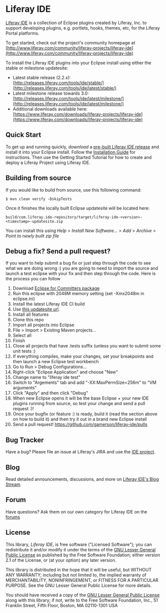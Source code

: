 # Liferay IDE

[Liferay IDE](http://www.liferay.com/community/liferay-projects/liferay-ide) is a
collection of Eclipse plugins created by Liferay, Inc. to support developing
plugins, e.g. portlets, hooks, themes, etc, for the Liferay Portal platforms.

To get started, check out the project's community homepage at
[http://www.liferay.com/community/liferay-projects/liferay-ide](http://www.liferay.com/community/liferay-projects/liferay-ide)

To install the Liferay IDE plugins into your Eclipse install using either the stable or milestone updatesite:

- Latest stable release (2.2.x): [http://releases.liferay.com/tools/ide/stable/](http://releases.liferay.com/tools/ide/latest/stable/)
- Latest milestone release towards 3.0: [http://releases.liferay.com/tools/ide/latest/milestone/](http://releases.liferay.com/tools/ide/latest/milestone/)
- Additional downloads available here: [https://www.liferay.com/downloads/liferay-projects/liferay-ide](https://www.liferay.com/downloads/liferay-projects/liferay-ide)

## Quick Start

To get up and running quickly, *download* a [pre-built Liferay IDE
release](http://www.liferay.com/downloads/liferay-projects/liferay-ide) and install it into
your Eclipse install.  Follow the [Installation Guide](https://dev.liferay.com/develop/learning-paths/-/knowledge_base/6-2/developing-apps-with-liferay-ide)
for instructions. Then use the Getting Started Tutorial for how to create and deploy a Liferay Project using Liferay IDE.

## Building from source

If you would like to build from source, use this following command:

```
$ mvn clean verify -DskipTests
```

Once it finishes the locally built Eclipse updatesite will be located here:

```
build/com.liferay.ide-repository/target/liferay-ide-<version>-<timestamp>-updatesite.zip
```

You can install this using _Help > Install New Software... > Add > Archive > Point to newly built zip file_

## Debug a fix? Send a pull request?

If you want to help submit a bug fix or just step through the code to see what we are doing wrong :) you are going to need to import the source and launch a test eclipse with your fix and then step through the code.  Here is the process you can follow

1. Download [Eclipse for Committers package](https://www.eclipse.org/downloads/packages/eclipse-ide-eclipse-committers-451/mars1)
2. Run this eclipse with 2048M memory setting (set -Xmx2048m in eclipse.ini)
3. Install the latest Liferay IDE CI build
  1. Use [this updatesite url](http://files.liferay.org.es/staged/public-files/liferay-ide/unstable/build/com.liferay.ide-repository/target/repository/).
  2. Install all features
4. Clone this repo
5. Import all projects into Eclipse
  1. File > Import > Existing Maven projects...
  2. Select all
  3. Finish
  4. Close all projects that have .tests suffix (unless you want to submit some unit tests :)
6. If everything compiles, make your changes, set your breakpoints and then launch a new Eclipse test workbench
  1. Go to Run > Debug Configurations...
  2. Right-click "Eclipse Application" and choose "New"
  3. Change name to "liferay ide test"
  4. Switch to "Argements" tab and add "-XX:MaxPermSize=256m" to "VM arguments"
  5. Click "Apply" and then click "Debug"
7. When new Eclipse opens it will be the base Eclipse + your new IDE plugins running from source, so test your change and send a pull request :)!
8. Once your bugfix (or feature :) is ready, build it (read the section above on how to build it) and then try it out in a brand new Eclipse install
9. Send a pull request!  https://github.com/gamerson/liferay-ide/pulls

## Bug Tracker

Have a bug? Please file an issue at Liferay's JIRA and use the [IDE project](http://issues.liferay.com/browse/IDE).

## Blog

Read detailed announcements, discussions, and more on [Liferay IDE's Blog
Stream](http://www.liferay.com/web/gregory.amerson/blog).

## Forum

Have questions? Ask them on our own category for Liferay IDE on the
[forums](http://www.liferay.com/community/forums/-/message_boards/category/4627757)

## License

This library, *Liferay IDE*, is free software ("Licensed
Software"); you can redistribute it and/or modify it under the terms of the [GNU
Lesser General Public License](http://www.gnu.org/licenses/lgpl-2.1.html) as
published by the Free Software Foundation; either version 2.1 of the License, or
(at your option) any later version.

This library is distributed in the hope that it will be useful, but WITHOUT ANY
WARRANTY; including but not limited to, the implied warranty of MERCHANTABILITY,
NONINFRINGEMENT, or FITNESS FOR A PARTICULAR PURPOSE. See the GNU Lesser General
Public License for more details.

You should have received a copy of the [GNU Lesser General Public
License](http://www.gnu.org/licenses/lgpl-2.1.html) along with this library; if
not, write to the Free Software Foundation, Inc., 51 Franklin Street, Fifth
Floor, Boston, MA 02110-1301 USA
